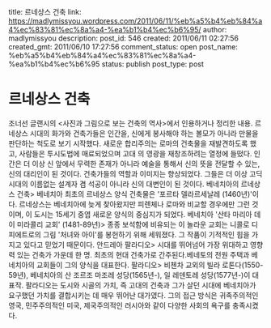 title: 르네상스 건축
link: https://madlymissyou.wordpress.com/2011/06/11/%eb%a5%b4%eb%84%a4%ec%83%81%ec%8a%a4-%ea%b1%b4%ec%b6%95/
author: madlymissyou
description: 
post_id: 546
created: 2011/06/11 02:27:56
created_gmt: 2011/06/10 17:27:56
comment_status: open
post_name: %eb%a5%b4%eb%84%a4%ec%83%81%ec%8a%a4-%ea%b1%b4%ec%b6%95
status: publish
post_type: post

# 르네상스 건축

조너선 글랜시의 <사진과 그림으로 보는 건축의 역사>에서 인용하거나 정리한 내용. 르네상스 시대의 화가와 건축가들은 인간을, 신에게 봉사해야 하는 볼모가 아니라 만물을 판단하는 척도로 보기 시작했다. 새로운 합리주의는 로마의 건축물을 재발견하도록 했고, 사람들은 투시도법에 매료되었으며 고대 의 영광을 재창조하려는 열정에 들떴다. 인간은 더 이상 신 앞에서 무력한 존재가 아니라 예술을 통해서 신의 뜻을 전달할 수 있는, 신의 대리인이 된 것이다. 건축가들의 역할과 이미지는 향상되었다. 그들은 더 이상 고딕 시대의 이름없는 설계자 겸 석공이 아니라 신의 대변인이 된 것이다. 베네치아의 르네상스 건축> 베네치아 최초의 르네상스 양식 건축물은 '포르타 델라르세날레 (1460년)'이다. 르네상스는 베네치아에 늦게 찾아왔지만 피렌체나 로마와 비교할 경우에만 그런 것이며, 이 도시는 15세기 중엽 새로운 양식의 중심지가 되었다. 베네치아 '산타 마리아 데이 미라콜리 교회' (1481-89년)> 종종 보석함에 비유되는 이 놀라운 교회는 니콜로 디 피에트로의 그림 '처녀와 아이'를 봉헌하기 위해 세워졌다. 그 작품이 기적적인 힘을 가지고 있다고 믿었기 때문이다. 안드레아 팔라디오> 시대를 뛰어넘어 가장 위대하고 영향력 있는 건축가 가운데 한 명. 최초의 현대 건축가로 간주된다.베네토의 전원 주택과 베네치아의 교회들이 그의 양식을 대표한다. 팔라디오> 비첸차 교외의 빌라 로톤다(1550-59년), 베네치아의 산 조르조 마조레 성당(1565년-), 일 레덴토레 성당(1577년-)이 대표작. 팔라디오는 도시와 시골의 가치, 즉 고대의 건축과 그가 살던 시대에 베네치아가 요구했던 가치를 결합시키는 데 매우 뛰어난 대가였다. 그의 접근 방식은 귀족주의적인 영국, 민주주의적인 미국, 제국주의적인 러시아와 같이 다양한 사회의 욕구를 충족시켰다.